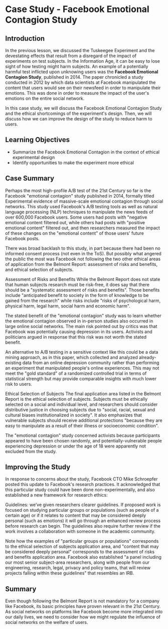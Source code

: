# Case Study - Facebook Emotional Contagion Study

## Introduction
In the previous lesson, we discussed the Tuskeegee Experiment and the devestating effects that result from a disregard of the impact of experiments on test subjects. In the Information Age, it can be easy to lose sight of how testing might harm subjects. An example of a potentially harmful test inflicted upon unknowing users was the __Facebook Emotional Contagion Study__, published in 2014. The paper chronicled a study conducted in 2012 by which data scientists at Facebook manipulated the content that users would see on their newsfeed in order to manipulate their emotions. This was done in order to measure the impact of the user's emotions on the entire social network. 

In this case study, we will discuss the Facebook Emotional Contagion Study and the ethical shortcomings of the experiment's design. Then, we will discuss how we can improve the design of the study to reduce harm to users.


## Learning Objectives
* Summarize the Facebook Emotional Contagion in the context of ethical experimental design
* Identify opportunities to make the experiment more ethical

## Case Summary
Perhaps the most high-profile A/B test of the 21st Century so far is the Facebook "emotional contagion" study published in 2014, formally titled Experimental evidence of massive-scale emotional contagion through social networks. This study used Facebook's A/B testing tools as well as natural language processing (NLP) techniques to manipulate the news feeds of over 600,000 Facebook users. Some users had posts with "negative emotional content filtered out, while others had posts with "positive emotional content" filtered out, and then researchers measured the impact of these changes on the "emotional content" of those users' future Facebook posts.

There was broad backlash to this study, in part because there had been no informed consent process (not even in the ToS). But possibly what angered the public the most was Facebook not following the two other ethical areas of application from the Belmont Report: assessment of risks and benefits, and ethical selection of subjects.

Assessment of Risks and Benefits
While the Belmont Report does not state that human subjects research must be risk-free, it does say that there should be a "systematic assessment of risks and benefits". Those benefits include "anticipated benefit to society in the form of knowledge to be gained from the research" while risks include "risks of psychological harm, physical harm, legal harm, social harm and economic harm".

The stated benefit of the "emotional contagion" study was to learn whether the emotional contagion observed in in-person studies also occurred in large online social networks. The main risk pointed out by critics was that Facebook was potentially causing depression in its users. Activists and politicians argued in response that this risk was not worth the stated benefit.

An alternative to A/B testing in a sensitive context like this could be a data mining approach, as in this paper, which collected and analyzed already-existing data from an online depression community rather than performing an experiment that manipulated people's online experiences. This may not meet the "gold standard" of a randomized controlled trial in terms of statistical strength but may provide comparable insights with much lower risk to users.

Ethical Selection of Subjects
The final application area listed in the Belmont Report is the ethical selection of subjects. Subjects must be ethically selected on a social and individual level, and researchers should consider distributive justice in choosing subjects due to "social, racial, sexual and cultural biases institutionalized in society". It also emphasizes that vulnerable subjects should receive additional protections "because they are easy to manipulate as a result of their illness or socioeconomic condition".

The "emotional contagion" study concerned activists because participants appeared to have been chosen randomly, and potentially-vulnerable people experiencing depression or under the age of 18 were apparently not excluded from the study.

## Improving the Study
In response to concerns about the study, Facebook CTO Mike Schroepfer posted this update to Facebook's research practices. It acknowledged that this particular study could have been done non-experimentally, and also established a new framework for research ethics:

Guidelines: we’ve given researchers clearer guidelines. If proposed work is focused on studying particular groups or populations (such as people of a certain age) or if it relates to content that may be considered deeply personal (such as emotions) it will go through an enhanced review process before research can begin. The guidelines also require further review if the work involves a collaboration with someone in the academic community.

Note how the examples of "particular groups or populations" corresponds to the ethical selection of subjects application area, and "content that may be considered deeply personal" corresponds to the assessment of risks and benefits application area. Facebook also established "a panel including our most senior subject-area researchers, along with people from our engineering, research, legal, privacy and policy teams, that will review projects falling within these guidelines" that resembles an IRB.


## Summary
Even though following the Belmont Report is not mandatory for a company like Facebook, its basic principles have proven relevant in the 21st Century. As social networks on platforms like Facebook become more integrated into our daily lives, we need to consider how we might regulate the influence of social networks on the welfare of users. 
